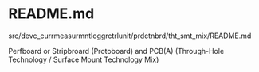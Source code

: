 # README.md

src/devc_currmeasurmntloggrctrlunit/prdctnbrd/tht_smt_mix/README.md

Perfboard or Stripbroard (Protoboard) and PCB(A) (Through-Hole Technology / Surface Mount Technology Mix)